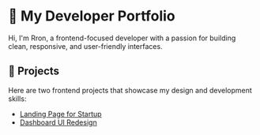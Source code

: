 # 🌟 My Developer Portfolio

Hi, I'm Rron, a frontend-focused developer with a passion for building clean, responsive, and user-friendly interfaces.

## 🧩 Projects

Here are two frontend projects that showcase my design and development skills:

- [Landing Page for Startup](./projects/project-landing-page/)
- [Dashboard UI Redesign](./projects/dashboard-ui-redesign/)
